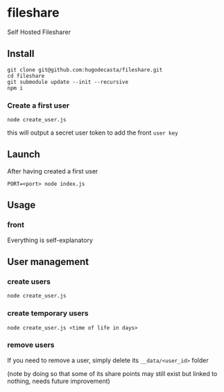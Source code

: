 # fileshare
Self Hosted Filesharer

## Install

```shell
git clone git@github.com:hugodecasta/fileshare.git
cd fileshare
git submodule update --init --recursive
npm i
```

### Create a first user
```shell
node create_user.js
```

this will output a secret user token to add the front `user key`

## Launch

After having created a first user

```shell
PORT=<port> node index.js
```

## Usage

### front

Everything is self-explanatory 

## User management

### create users
```shell
node create_user.js
```

### create temporary users
```shell
node create_user.js <time of life in days>
```

### remove users

If you need to remove a user, simply delete its `__data/<user_id>` folder

(note by doing so that some of its share points may still exist but linked to nothing, needs future improvement)